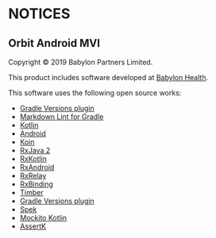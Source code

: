 # NOTICES

## Orbit Android MVI

Copyright &copy; 2019 Babylon Partners Limited.

This product includes software developed at [Babylon Health](http://www.babylonhealth.com/).

This software uses the following open source works:

- [Gradle Versions plugin](https://github.com/ben-manes/gradle-versions-plugin)
- [Markdown Lint for Gradle](https://github.com/appmattus/markdown-lint)
- [Kotlin](https://github.com/JetBrains/kotlin)
- [Android](https://developer.android.com)
- [Koin](https://insert-koin.io/)
- [RxJava 2](https://github.com/ReactiveX/RxJava)
- [RxKotlin](https://github.com/ReactiveX/RxKotlin)
- [RxAndroid](https://github.com/ReactiveX/RxAndroid)
- [RxRelay](https://github.com/JakeWharton/RxRelay)
- [RxBinding](https://github.com/JakeWharton/RxBinding)
- [Timber](https://github.com/JakeWharton/timber)
- [Gradle Versions plugin](https://github.com/ben-manes/gradle-versions-plugin)
- [Spek](https://www.spekframework.org/)
- [Mockito Kotlin](https://github.com/nhaarman/mockito-kotlin)
- [AssertK](https://github.com/willowtreeapps/assertk)
